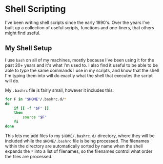 # Shell Scripting

I've been writing shell scripts since the early 1990's. Over the years I've built up a collection of useful scripts, functions and one-liners, that others might find useful.

## My Shell Setup

I use `bash` on all of my machines, mostly because I've been using it for the past 20+ years and it's what I'm used to. I also find it useful to be able to be able to *type* the same commands I use in my scripts, and know that the shell I'm typing them into will do exactly what the shell that executes the script will do.

My `.bashrc` file is fairly small, however it includes this:

```bash
for F in "$HOME"/.bashrc.d/*
do
    if [[ -f "$F" ]]
    then
        source "$F"
    fi
done
```

This lets me add files to my `$HOME/.bashrc.d/` directory, where they will be included while the `$HOME/.bashrc` file is being processed. The filenames within the directory are automatically sorted by name when the shell expands the `*` into a list of filenames, so the filenames control what order the files are processed.
